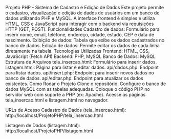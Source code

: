 Projeto PHP - Sistema de Cadastro e Edição de Dados
Este projeto permite o cadastro, visualização e edição de dados de usuários em um banco de dados utilizando PHP e MySQL. A interface frontend é simples e utiliza HTML, CSS e JavaScript para interagir com o backend via requisições HTTP (GET, POST).
Funcionalidades
Cadastro de dados: Formulário para inserir nome, email, telefone, endereço, cidade, estado, CEP e data de nascimento.
Exibição de dados: Tabela que exibe os dados cadastrados no banco de dados.
Edição de dados: Permite editar os dados de cada linha diretamente na tabela.
Tecnologias Utilizadas
Frontend: HTML, CSS, JavaScript (Fetch API)
Backend: PHP, MySQL
Banco de Dados: MySQL
Estrutura de Arquivos
tela_insercao.html: Formulário para inserir dados.
listagem.html: Página para listar e editar dados.
api/dados.php: Endpoint para listar dados.
api/insert.php: Endpoint para inserir novos dados no banco de dados.
api/editar.php: Endpoint para atualizar os dados existentes.
Como Rodar o Projeto
Clone o repositório.
Configure o banco de dados MySQL com as tabelas adequadas.
Coloque o código PHP no servidor web com suporte a PHP (ex: Apache).
Acesse as páginas tela_insercao.html e listagem.html no navegador.

URLs de Acesso
Cadastro de Dados (tela_insercao.html):
http://localhost/ProjetoPHP/tela_insercao.html

Listagem de Dados (listagem.html):
http://localhost/ProjetoPHP/listagem.html
